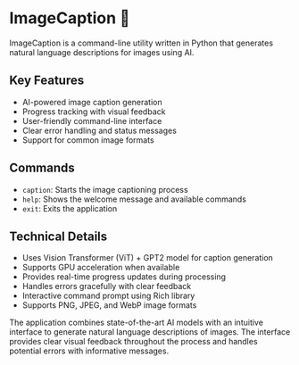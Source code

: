 # ImageCaption 📝

ImageCaption is a command-line utility written in Python that generates natural language descriptions for images using AI.

## Key Features
- AI-powered image caption generation
- Progress tracking with visual feedback
- User-friendly command-line interface
- Clear error handling and status messages
- Support for common image formats

## Commands
- `caption`: Starts the image captioning process
- `help`: Shows the welcome message and available commands
- `exit`: Exits the application

## Technical Details
- Uses Vision Transformer (ViT) + GPT2 model for caption generation
- Supports GPU acceleration when available
- Provides real-time progress updates during processing
- Handles errors gracefully with clear feedback
- Interactive command prompt using Rich library
- Supports PNG, JPEG, and WebP image formats

The application combines state-of-the-art AI models with an intuitive interface to generate natural language descriptions of images. The interface provides clear visual feedback throughout the process and handles potential errors with informative messages.
